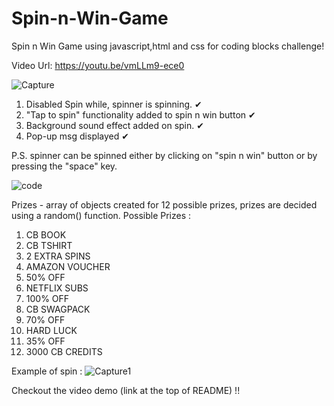 # Spin-n-Win-Game
Spin n Win Game using javascript,html and css for coding blocks challenge!

Video Url: 
https://youtu.be/vmLLm9-ece0

![Capture](https://user-images.githubusercontent.com/34763983/84043608-23f27d80-a9c4-11ea-9ed1-c9195067b964.PNG)



1. Disabled Spin while, spinner is spinning. ✔
2. "Tap to spin" functionality added to spin n win button ✔
3. Background sound effect added on spin. ✔
4. Pop-up msg displayed ✔

P.S. spinner can be spinned either by clicking on "spin n win" button or by pressing the "space" key.

![code](https://user-images.githubusercontent.com/34763983/84045002-e5f65900-a9c5-11ea-8dde-18fe36303428.PNG)

Prizes - array of objects created for 12 possible prizes, prizes are decided using a random() function.
Possible Prizes :
1. CB BOOK
2. CB TSHIRT
3. 2 EXTRA SPINS
4. AMAZON VOUCHER
5. 50% OFF
6. NETFLIX SUBS
7. 100% OFF
8. CB SWAGPACK
9. 70% OFF
10. HARD LUCK
11. 35% OFF
12. 3000 CB CREDITS

Example of spin :
![Capture1](https://user-images.githubusercontent.com/34763983/84045565-919fa900-a9c6-11ea-94a9-3a384e979c80.PNG)

Checkout the video demo (link at the top of README) !! 
